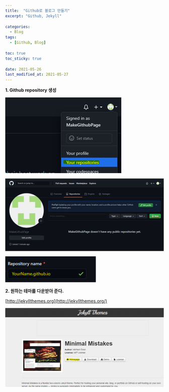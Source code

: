 ```yaml
---
title:  "Github로 블로그 만들기"
excerpt: "Github, Jekyll"

categories:
  - Blog
tags:
  - [Github, Blog]

toc: true
toc_sticky: true
 
date: 2021-05-26
last_modified_at: 2021-05-27
---
```


**1. Github repository 생성**  
  
 ![repository생성1](/assets/images/20210527_Posting/1.png) 
   
 ![repository생성2](/assets/images/20210527_Posting/2.png)  
  
 ![repository생성2](/assets/images/20210527_Posting/3.png)  
  
  

**2. 원하는 테마를 다운받아 준다.**  
  
 [http://jekyllthemes.org](http://jekyllthemes.org/)  
  
 ![repository생성2](/assets/images/20210527_Posting/4.png)  